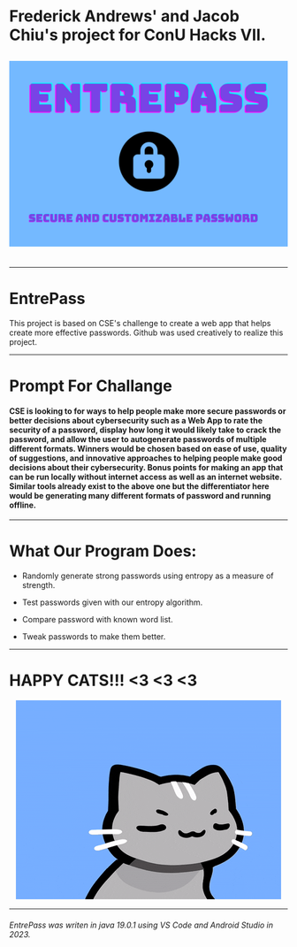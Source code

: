 # Frederick Andrews' and Jacob Chiu's project for ConU Hacks VII.

<div align="center"style="font-size:30px;">

![Entrepass Logo](/Assets/logo2.png "Entrepass logo")

</div>

---


# EntrePass


This project is based on CSE's challenge to create a web app that helps create more effective passwords. Github was used creatively to realize this project.

---

# Prompt For Challange

#### CSE is looking to for ways to help people make more secure passwords or better decisions about cybersecurity such as a Web App to rate the security of a password, display how long it would likely take to crack the password, and allow the user to autogenerate passwords of multiple different formats. Winners would be chosen based on ease of use, quality of suggestions, and innovative approaches to helping people make good decisions about their cybersecurity. Bonus points for making an app that can be run locally without internet access as well as an internet website. Similar tools already exist to the above one but the differentiator here would be generating many different formats of password and running offline.

---


# What Our Program Does:

- Randomly generate strong passwords using entropy as a measure of strength.

- Test passwords given with our entropy algorithm.

- Compare password with known word list.

- Tweak passwords to make them better.

---

# HAPPY CATS!!! <3 <3 <3

<p align="center">
  <img src="Assets/Cat.gif" alt="">
</p>

---

###### EntrePass was writen in java 19.0.1 using VS Code and Android Studio in 2023.